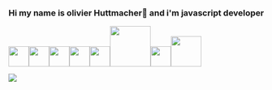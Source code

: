 ### Hi my name is olivier Huttmacher👋 and i'm javascript developer  
<img src="https://cdn.jsdelivr.net/gh/devicons/devicon/icons/javascript/javascript-original.svg" width="40px" /><img src="https://cdn.jsdelivr.net/gh/devicons/devicon/icons/react/react-original-wordmark.svg" width="40px" /><img src="https://cdn.jsdelivr.net/gh/devicons/devicon/icons/git/git-plain-wordmark.svg" width="40px" /><img src="https://cdn.jsdelivr.net/gh/devicons/devicon/icons/nextjs/nextjs-original-wordmark.svg" width="40px" /><img src="https://cdn.jsdelivr.net/gh/devicons/devicon/icons/webpack/webpack-plain.svg" width="40px" /><img src="https://cdn.jsdelivr.net/gh/devicons/devicon/icons/webpack/webpack-original-wordmark.svg" width="80px" /><img src="https://cdn.jsdelivr.net/gh/devicons/devicon/icons/npm/npm-original-wordmark.svg" width="40px" /><img src="https://cdn.jsdelivr.net/gh/devicons/devicon/icons/mongodb/mongodb-original-wordmark.svg" width="60px" />

<img src="https://media.giphy.com/media/zXmbOaTpbY6mA/giphy.gif" /> 

<!--
**olygood/olygood** is a ✨ _special_ ✨ repository because its `README.md` (this file) appears on your GitHub profile.

Here are some ideas to get you started:

- 🔭 I’m currently working on Nextjs...
- 🌱 I’m currently learning React, Nextjs and typeScript...
- 👯 I’m looking to collaborate on ...
- 🤔 I’m looking for help with ...
- 💬 Ask me about ...
- 📫 How to reach me: ...
- 😄 Pronouns: ...
- ⚡ Fun fact: ...
-->
